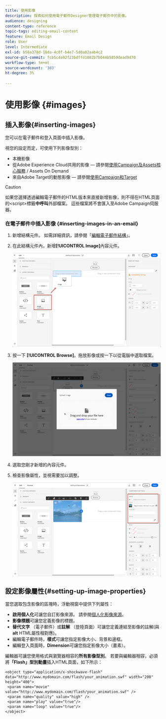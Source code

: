 ```yaml
---
title: 使用影像
description: 探索如何使用電子郵件Designer管理電子郵件中的影像。
audience: designing
content-type: reference
topic-tags: editing-email-content
feature: Email Design
role: User
level: Intermediate
exl-id: b58a378d-18da-4c0f-b4e7-5d0a02aab4c2
source-git-commit: fcb5c4a92f23bdffd1082b7b044b5859dead9d70
workflow-type: tm+mt
source-wordcount: '303'
ht-degree: 3%

---
```


# 使用影像 {#images}

## 插入影像{#inserting-images}

您可以在電子郵件和登入頁面中插入影像。

視您的設定而定，可使用下列影像型別：

* 本機影像
* 從Adobe Experience Cloud共用的影像 — 請參閱[使用Campaign及Assets核心服務](../../integrating/using/working-with-campaign-and-assets-core-service.md) / Assets On Demand
* 來自Adobe Target的動態影像 — 請參閱[使用Campaign和Target](../../integrating/using/about-campaign-target-integration.md)

>[!CAUTION]
>
>如果您選擇透過編輯電子郵件的HTML版本來直接新增影像，則不得在HTML頁面的&lt;script>標籤&#x200B;**中呼叫**&#x200B;外部檔案。 這些檔案將不會匯入至Adobe Campaign伺服器。

### 在電子郵件中插入影像 {#inserting-images-in-an-email}

1. 新增結構元件。 如需詳細資訊，請參閱「[編輯電子郵件結構](../../designing/using/designing-from-scratch.md#defining-the-email-structure)」。
1. 在此結構元件內，新增&#x200B;**[!UICONTROL Image]**&#x200B;內容元件。

   ![](assets/des_insert_images_1.png)

1. 按一下 **[!UICONTROL Browse]**。拖放影像或按一下以從電腦中選取檔案。

   ![](assets/des_insert_images_2.png)

1. 選取您剛才新增的內容元件。
1. 檢查影像屬性，並視需要加以調整。

   ![](assets/des_insert_images_3.png)

## 設定影像屬性{#setting-up-image-properties}

當您選取包含影像的區塊時，浮動視窗中提供下列屬性：

* **啟用個人化**&#x200B;可讓您自訂影像來源。 請參閱[個人化影像來源](../../designing/using/personalization.md#personalizing-an-image-source)。
* **影像標題**&#x200B;可讓您定義影像的標題。
* **替代文字** （電子郵件）或&#x200B;**註解** （登陸頁面）可讓您定義連結至影像的註解(與&#x200B;**alt** HTML屬性相對應)。
* 編輯電子郵件時，**樣式**&#x200B;可讓您指定影像大小、背景和邊框。
* 編輯登入頁面時，**Dimension**&#x200B;可讓您指定影像大小（畫素）。

編輯器可讓您使用格式與瀏覽器相容的&#x200B;**所有影像型別**。 若要與編輯器相容，必須將&#x200B;**「Flash」型別動畫**&#x200B;插入HTML頁面，如下所示：

```
<object type="application/x-shockwave-flash" data="http://www.mydomain.com/flash/your_animation.swf" width="200" height="400">
 <param name="movie" value="http://www.mydomain.com/flash/your_animation.swf" />
 <param name="quality" value="high" />
 <param name="play" value="true"/>
 <param name="loop" value="true"/> 
</object>
```

<!--
## Modifying images with the Adobe Creative SDK{#modifying-images-with-the-adobe-creative-sdk}

You can edit images and use a complete set of features powered by the Adobe Creative SDK to enhance your images directly in the content editor when editing emails or landing pages.

The image editor offers a powerful, full-featured image editing UI component that allows you to edit images and apply effects and frames, original high-quality stickers, beautiful overlays, fun features like tilt shift and color splash, pro-level adjustments and more.

To modify an image with the Adobe Creative SDK:

1. Select the image.
1. In the toolbar, click the Creative Cloud icon.

   ![](assets/des_creative_sdk_icon.png)

1. Select the tool you want to use through the icons on the top of the window to modify the image.

   ![](assets/email_designer_ccsdktoolbar.png)

1. Click **[!UICONTROL Save]** when modifications are done. The updated image is saved on Adobe Campaign server and ready to be used.

>[!NOTE]
>
>Tools offered in the image editor cannot be customized.
-->

